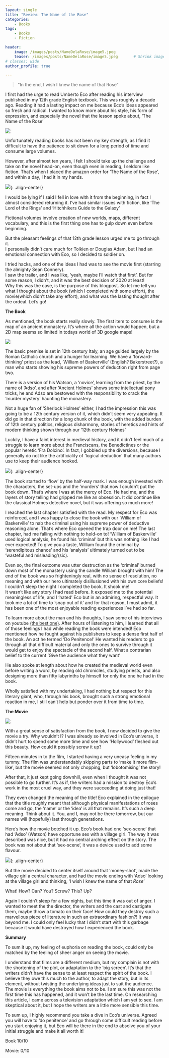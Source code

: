 ```yaml
---
layout: single
title: "Review: The Name of the Rose"
categories:
    - Books
tags:
    - Books
    - Fiction

header:
    image: /images/posts/NameDelaRose/image5.jpeg
    teaser: /images/posts/NameDelaRose/image5.jpeg       # Shrink image to 575 width
# classes: wide
author_profile: true

---
```

>"In the end, I wish I knew the name of that Rose"

I first had the urge to read Umberto Eco after reading his interview published in my 12th grade English textbook. This was roughly a decade ago. Reading it had a lasting impact on me because Eco’s ideas appeared so fresh and radical. I wanted to know more about his style, his form of expression, and especially the novel that the lesson spoke about, ‘The Name of the Rose’

![](/images/posts/NameDelaRose/image1.jpeg)

Unfortunately reading books has not been my key strength, as I find it difficult to have the patience to sit down for a long period of time and consume large volumes.

However, after almost ten years, I felt I should take up the challenge and take on the novel head-on, even though even in reading, I seldom like fiction. That’s when I placed the amazon order for ‘The Name of the Rose’, and within a day, I had it in my hands.

![](/images/posts/NameDelaRose/image2.jpeg){: .align-center}

I would be lying if I said I fell in love with it from the beginning, in fact I almost considered returning it. I’ve had similar issues with fiction, like ‘The Lord of the Rings’ and ‘Hitchhikers Guide to the Galaxy’

Fictional volumes involve creation of new worlds, maps, different vocabulary, and this is the first thing one has to gulp down even before beginning.

But the pleasant feelings of that 12th grade lesson urged me to go through it.   
I personally didn’t care much for Tolkien or Douglas Adam, but I had an emotional connection with Eco, so I decided to soldier on.

I tried hacks, and one of the ideas I had was to see the movie first (starring the almighty Sean Connery).   
I saw the trailer, and I was like, ‘yeah, maybe I’ll watch that first’. But for some reason, I didn’t, and it was the best decision of 2020 at least\!   
Why this was the case, is the purpose of this blogpost. So let me tell you what I thought about the book (which I completed with some effort), the movie(which didn’t take any effort), and what was the lasting thought after the ordeal. Let’s go\!

**The Book**

As mentioned, the book starts really slowly. The first item to consume is the map of an ancient monastery. It’s where all the action would happen, but a 2D map seems so limited in todays world of 3D google maps\!

![](/images/posts/NameDelaRose/image3.jpeg)

The basic premise is set in 12th century Italy, an age guided largely by the Roman Catholic church and a hunger for learning. We have a ‘forward-thinking’ priest as the lead, ‘William of Baskerville’ (English? Bakerstreet?), a man who starts showing his supreme powers of deduction right from page two.

There is a version of his Watson, a ‘novice’, learning from the priest, by the name of ‘Adso’, and after ‘Ancient Holmes’ shows some intellectual pony tricks, he and Adso are bestowed with the responsibility to crack the ‘murder mystery’ haunting the monastery.

Not a huge fan of ‘Sherlock Holmes’ either, I had the impression this was going to be a 12th century version of it, which didn’t seem very appealing. It did go in that direction for a long chunk of the book, with the added burden of 12th century politics, religious disharmony, stories of heretics and hints of modern thinking shown through our ‘12th century Holmes’

Luckily, I have a faint interest in medieval history, and it didn’t feel much of a struggle to learn more about the Franciscans, the Benedictines or the popular heretic ‘Fra Dolcino’. In fact, I gobbled up the diversions, because I generally do not like the artificiality of ‘logical deduction’ that many authors use to keep their audience hooked.

![](/images/posts/NameDelaRose/image4.jpeg){: .align-center}

The book started to ‘flow’ by the half-way mark. I was enough invested with the characters, the set-ups and the ‘murders’ that now I couldn’t put the book down. That’s where I was at the mercy of Eco. He had me, and the layers of story telling had gripped me like an obsession. It did continue like the classical Holmes detective novel, but it was offering so much more\!

I reached the last chapter satisfied with the read. My respect for Eco was reinforced, and I was happy to close the book with our ‘William of Baskerville’ to nab the criminal using his supreme power of deductive reasoning alone. That’s where Eco opened the trap door on me\! The last chapter, had me falling with nothing to hold-on to\! ‘William of Baskerville’ used logical analysis, he found his ‘criminal’ but this was nothing like I had ever expected\! To give you a taste, William found the criminal by ‘serendipitous chance’ and his ‘analysis’ ultimately turned out to be ‘wasteful and misleading’(sic).

Even so, the final outcome was utter destruction as the ‘criminal’ burned down most of the monastery using the candle William brought with him\! The end of the book was so frighteningly real, with no sense of resolution, no meaning and with our hero ultimately disillusioned with his own core beliefs\! I couldn’t sleep the night I completed the book. It shook me\!   
It wasn’t like any story I had read before. It exposed me to the potential meaningless of life, and I ‘hated’ Eco but in an admiring, respectful way. It took me a lot of time to ‘snap out of it’ and for that reason, I must admit, it has been one of the most enjoyable reading experiences I’ve had so far.

To learn more about the man and his thoughts, I saw some of his interviews on youtube [(the best one)](https://www.youtube.com/watch?v=M8IWTOFNlOc). After hours of listening to him, I learned that all of those feelings I had while reading the book were intended\! Eco mentioned how he fought against his publishers to keep a dense first half of the book. An act he termed ‘Do Penitence\!’ He wanted his readers to go through all that difficult material and only the ones to survive through it would get to enjoy the spectacle of the second half. What a contrarian belief to the current ‘Give the audience what they want’

He also spoke at length about how he created the medieval world even before writing a word, by reading old chronicles, studying priests, and also designing more than fifty labyrinths by himself for only the one he had in the book.

Wholly satisfied with my undertaking, I had nothing but respect for this literary giant, who, through his book, brought such a strong emotional reaction in me, I still can’t help but ponder over it from time to time.

**The Movie**

![](/images/posts/NameDelaRose/image5.jpeg)

With a great sense of satisfaction from the book, I now decided to give the movie a try. Why wouldn’t I? I was already so involved in Eco’s universe, it didn’t hurt to spend some more time and see how ‘Hollywood’ fleshed out this beauty. How could it possibly screw it up?

Fifteen minutes in to the film, I started having a very uneasy feeling in my tummy. The film was understandably skipping parts to ‘make it more film-like’, but the movie seemed not only chopping, but ‘lobotomising’ the story\!

After that, it just kept going downhill, even when I thought it was not possible to go further. It’s as if, the writers had a mission to destroy Eco’s work in the most cruel way, and they were succeeding at doing just that\!

They even changed the meaning of the title\! Eco explained in the epilogue that the title roughly meant that although physical manifestations of roses come and go, the ‘name’ or the ‘idea’ is all that remains. It’s such a deep meaning. Think about it. You, and I, may not be there tomorrow, but our names will (hopefully) last through generations.

Here’s how the movie botched it up. Eco’s book had one ‘sex-scene’ that had ‘Adso’ (Watson) have opportune sex with a village girl. The way it was described was nice, but it had no central arching effect on the story. The book was not about that ‘sex-scene’, it was a device used to add some flavour.

![](/images/posts/NameDelaRose/image6.png){: .align-center}

But the movie decided to center itself around that ‘money-shot’, made the village girl a central character, and had the movie ending with ‘Adso’ looking at the village girl and thinking, ‘I wish I knew the name of that *Rose*’

What\! How? Can? You? Screw? This? Up?

Again I couldn’t sleep for a few nights, but this time it was out of anger. I wanted to meet the the director, the writers and the cast and castigate them, maybe throw a tomato on their face\! How could they destroy such a marvellous piece of literature in such an extraordinary fashion?\! It was beyond me. I could only feel lucky that I didn’t start with this garbage because it would have destroyed how I experienced the book.

**Summary**

To sum it up, my feeling of euphoria on reading the book, could only be matched by the feeling of sheer anger on seeing the movie.

I understand that films are a different medium, but my complain is not with the shortening of the plot, or adaptation to the ‘big screen’. It’s that the writers didn’t have the sense to at least respect the spirit of the book. I believe they owe this much to the author, to adapt the story, but in its element, without twisting the underlying ideas just to suit the audience.   
The movie is everything the book aims not to be. I am sure this was not the first time this has happened, and it won’t be the last time. On researching this article, I came across a television adaptation which I am yet to see. I am skeptical about it, but I hope the writers are a little more sensible this time.

To sum up, I highly recommend you take a dive in Eco’s universe. Agreed you will have to ‘do penitence’ and go through some difficult reading before you start enjoying it, but Eco will be there in the end to absolve you of your initial struggle and make it all worth it\!

Book 10/10

Movie: 0/10
